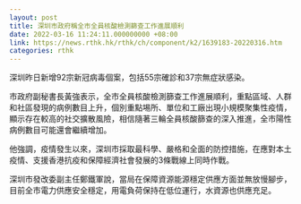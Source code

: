 ```yaml
---
layout: post
title: 深圳市政府稱全市全員核酸檢測篩查工作進展順利
date: 2022-03-16 11:24:11.000000000 +08:00
link: https://news.rthk.hk/rthk/ch/component/k2/1639183-20220316.htm
categories: rthk
---
```


深圳昨日新增92宗新冠病毒個案，包括55宗確診和37宗無症狀感染。

市政府副秘書長黃強表示，全市全員核酸檢測篩查工作進展順利，重點區域、人群和社區發現的病例數目上升，個別重點埸所、單位和工廠出現小規模聚集性疫情，顯示存在較高的社交擴散風險，相信隨著三輪全員核酸篩查的深入推進，全市陽性病例數目可能還會繼續增加。

他強調，疫情發生以來，深圳市採取最科學、嚴格和全面的防控措施，在應對本土疫情、支援香港抗疫和保障經濟社會發展的3條戰線上同時作戰。

深圳市發改委副主任鄭鐵軍說，當局在保障資源能源穩定供應方面並無放慢腳步，目前全市電力供應安全穩定，用電負荷保持在低位運行，水資源也供應充足。
